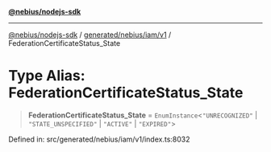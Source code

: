 [**@nebius/nodejs-sdk**](../../../../../README.md)

***

[@nebius/nodejs-sdk](../../../../../README.md) / [generated/nebius/iam/v1](../README.md) / FederationCertificateStatus\_State

# Type Alias: FederationCertificateStatus\_State

> **FederationCertificateStatus\_State** = `EnumInstance`\<`"UNRECOGNIZED"` \| `"STATE_UNSPECIFIED"` \| `"ACTIVE"` \| `"EXPIRED"`\>

Defined in: src/generated/nebius/iam/v1/index.ts:8032

